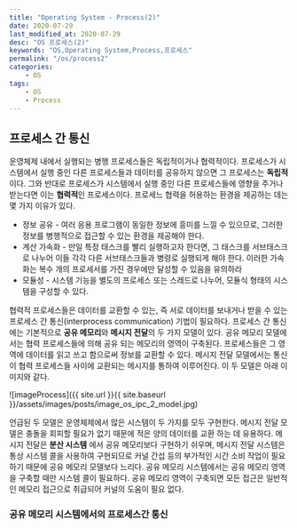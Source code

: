 ```yaml
---
title: "Operating System - Process(2)"
date: 2020-07-29
last_modified_at: 2020-07-29
desc: "OS 프로세스(2)"
keywords: "OS,Operating System,Process,프로세스"
permalink: "/os/process2"
categories: 
    - OS
tags: 
    - OS
    - Process
---
```


## 프로세스 간 통신

운영체제 내에서 실행되는 병행 프로세스들은 독립적이거나 협력적이다. 프로세스가 시스템에서 실행 중인 다른 프로세스들과 데이터를 공유하지 않으면 그 프로세스는 **독립적**이다. 그와 반대로 프로세스가 시스템에서 실행 중인 다른 프로세스들에 영향을 주거나 받는다면 이는 **협력적**인 프로세스이다. 프로세느 협력을 허용하는 환경을 제공하는 데는 몇 가지 이유가 있다.

* 정보 공유 - 여러 응용 프로그램이 동일한 정보에 흥미를 느낄 수 있으므로, 그러한 정보를 병행적으로 접근할 수 있는 환경을 제공해야 한다.
* 계산 가속화 - 만일 특정 태스크를 빨리 실행하고자 한다면, 그 태스크를 서브태스크로 나누어 이들 각각 다른 서브태스크들과 병령로 실행되게 해야 한다. 이러한 가속화는 복수 개의 프로세서를 가진 경우에만 달성할 수 있음을 유의하라
* 모듈성 - 시스템 기능을 별도의 프로세스 또는 스레드로 나누어, 모듈식 형태의 시스템을 구성할 수 있다.

협력적 프로세스들은 데이터를 교환할 수 있는, 즉 서로 데이터를 보내거나 받을 수 있는 프로세스 간 통신(interprocess communication) 기법이 필요하다. 프로세스 간 통신에는 기본적으로 **공유 메모리**와 **메시지 전달**의 두 가지 모델이 있다. 공유 메모리 모델에서는 협력 프로세스들에 의해 공유 되는 메모리의 영역이 구축된다. 프로세스들은 그 영역에 데이터를 읽고 쓰고 함으로써 정보를 교환할 수 있다. 메시지 전달 모델에서는 통신이 협력 프로세스들 사이에 교환되는 메시지를 통하여 이루어진다. 이 두 모델은 아래 이미지와 같다.

![imageProcess]({{ site.url }}{{ site.baseurl }}/assets/images/posts/image_os_ipc_2_model.jpg)

언급된 두 모델은 운영체제에서 많은 시스템이 두 가지를 모두 구현한다. 메시지 전달 모델은 충돌을 회피할 필요가 없기 때문에 적은 양의 데이터를 교환 하는 데 유용하다. 메시지 전달은 __분산 시스템__ 에서 공유 메모리보다 구현하기 쉬우며, 메시지 전달 시스템은 통상 시스템 콜을 사용하여 구현되므로 커널 간섭 등의 부가적인 시간 소비 작업이 필요하기 때문에 공유 메모리 모델보다 느리다. 공유 메모리 시스템에서는 공유 메모리 영역을 구축할 때만 시스템 콜이 필요하다. 공유 메모리 영역이 구축되면 모든 접근은 일반적인 메모리 접근으로 취급되어 커널의 도움이 필요 없다.

### 공유 메모리 시스템에서의 프로세스간 통신